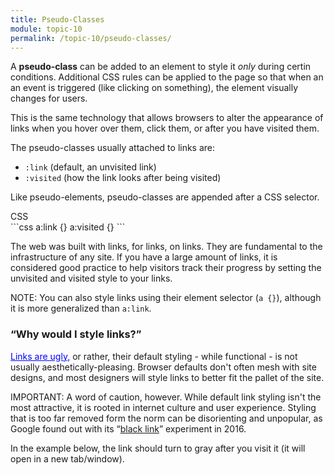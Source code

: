 ```yaml
---
title: Pseudo-Classes
module: topic-10
permalink: /topic-10/pseudo-classes/
---
```


<div class="divider-heading"></div>

A **pseudo-class** can be added to an element to style it _only_ during certin conditions. Additional CSS rules can be applied to the page so that when an an event is triggered (like clicking on something), the element visually changes for users.

This is the same technology that allows browsers to alter the appearance of links when you hover over them, click them, or after you have visited them.

The pseudo-classes usually attached to links are:
- `:link` (default, an unvisited link)
- `:visited` (how the link looks after being visited)

Like pseudo-elements, pseudo-classes are appended after a CSS selector.

<div class="code-heading">
  <span class="css">CSS</span>
</div>
```css
a:link {}
a:visited {}
```

The web was built with links, for links, on links. They are fundamental to the infrastructure of any site. If you have a large amount of links, it is considered good practice to help visitors track their progress by setting the unvisited and visited style to your links.

<span class="label label-info">NOTE:</span> You can also style links using their element selector (`a {}`), although it is more generalized than `a:link`.

### “Why would I style links?”

<a href="https://en.wikipedia.org/wiki/Hyperlink#How_hyperlinks_work_in_HTML" target="_blank" style="color: blue">Links are ugly,</a> or rather, their default styling - while functional - is not usually aesthetically-pleasing. Browser defaults don't often mesh with site designs, and most designers will style links to better fit the pallet of the site.

<span class="label label-danger">IMPORTANT:</span> A word of caution, however. While default link styling isn't the most attractive, it is rooted in internet culture and user experience. Styling that is too far removed form the norm can be disorienting and unpopular, as Google found out with its “<a href="https://mashable.com/2016/05/09/google-black-links/#dRWYeUgxc5qU" target="_blank">black link</a>” experiment in 2016.

In the example below, the link should turn to gray after you visit it (it will open in a new tab/window).

<div class="codepen-embed">
  <p data-height="400" data-theme-id="30567" data-slug-hash="NWrdoYY" data-default-tab="css,result" data-user="retrog4m3r" data-embed-version="2" data-pen-title="Pseudo-Classes, Pt. 2" class="codepen"></p>
</div>
